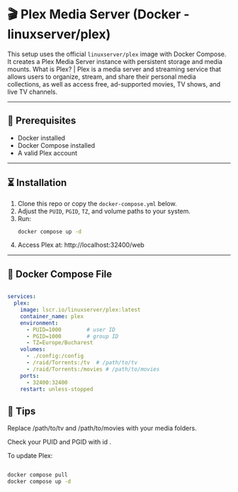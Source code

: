 # 🎬 Plex Media Server (Docker - linuxserver/plex)

This setup uses the official `linuxserver/plex` image with Docker Compose.  
It creates a Plex Media Server instance with persistent storage and media mounts.
What is Plex? | Plex is a media server and streaming service that allows users to organize, stream, and share their personal media collections, as well as access free, ad-supported movies, TV shows, and live TV channels. 

---

## 🔧 Prerequisites
- Docker installed
- Docker Compose installed
- A valid Plex account

---

## ⏳ Installation

1. Clone this repo or copy the `docker-compose.yml` below.
2. Adjust the `PUID`, `PGID`, `TZ`, and volume paths to your system.
3. Run:
   ```bash
   docker compose up -d
4. Access Plex at: http://localhost:32400/web

---

## 🐳 Docker Compose File

```yaml

services:
  plex:
    image: lscr.io/linuxserver/plex:latest
    container_name: plex
    environment:
      - PUID=1000        # user ID
      - PGID=1000        # group ID
      - TZ=Europe/Bucharest
    volumes:
      - ./config:/config 
      - /raid/Torrents:/tv  # /path/to/tv
      - /raid/Torrents:/movies # /path/to/movies
    ports:
      - 32400:32400
    restart: unless-stopped

```

## 🧠 Tips

Replace /path/to/tv and /path/to/movies with your media folders.

Check your PUID and PGID with id <username>.

To update Plex:

``` bash

docker compose pull
docker compose up -d

```
